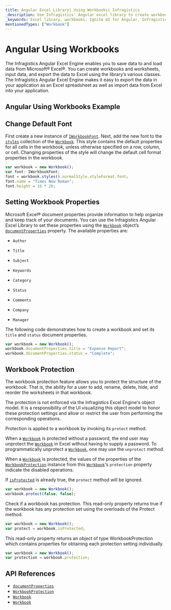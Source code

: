 ```yaml
---
title: Angular Excel Library| Using Workbooks| Infragistics
_description: Use Infragistics' Angular excel library to create workbooks and worksheets, input data and export the date to Microsoft® Excel. View Ignite UI for Angular excel tutorials for more information!
_keywords: Excel library, workbooks, Ignite UI for Angular, Infragistics
mentionedTypes: ["Workbook"]
---
```


# Angular Using Workbooks

The Infragistics Angular Excel Engine enables you to save data to and load data from Microsoft® Excel®. You can create workbooks and worksheets, input data, and export the data to Excel using the library’s various classes. The Infragistics Angular Excel Engine makes it easy to export the data in your application as an Excel spreadsheet as well as import data from Excel into your application.

## Angular Using Workbooks Example

<code-view style="height: 500px" alt="Angular Using Workbooks Example"
           data-demos-base-url="{environment:dvDemosBaseUrl}"
                    iframe-src="{environment:dvDemosBaseUrl}/excel/excel-library/operations-on-workbooks"
                                                 github-src="excel/excel-library/operations-on-workbooks">
</code-view>


<div class="divider--half"></div>

## Change Default Font

First create a new instance of [`IWorkbookFont`]({environment:dvApiBaseUrl}/products/ignite-ui-angular/api/docs/typescript/latest/interfaces/igniteui_angular_excel.iworkbookfont.html). Next, add the new font to the [`styles`]({environment:dvApiBaseUrl}/products/ignite-ui-angular/api/docs/typescript/latest/classes/igniteui_angular_excel.workbook.html#styles) collection of the [`Workbook`]({environment:dvApiBaseUrl}/products/ignite-ui-angular/api/docs/typescript/latest/classes/igniteui_angular_excel.workbook.html). This style contains the default properties for all cells in the workbook, unless otherwise specified on a row, column, or cell. Changing properties of the style will change the default cell format properties in the workbook.

```ts
var workbook = new Workbook();
var font: IWorkbookFont;
font = workbook.styles().normalStyle.styleFormat.font;
font.name = "Times New Roman";
font.height = 16 * 20;
```

## Setting Workbook Properties

Microsoft Excel® document properties provide information to help organize and keep track of your documents. You can use the Infragistics Angular Excel Library to set these properties using the [`Workbook`]({environment:dvApiBaseUrl}/products/ignite-ui-angular/api/docs/typescript/latest/classes/igniteui_angular_excel.workbook.html) object’s [`documentProperties`]({environment:dvApiBaseUrl}/products/ignite-ui-angular/api/docs/typescript/latest/classes/igniteui_angular_excel.workbook.html#documentProperties) property. The available properties are:

*   `Author`

*   `Title`

*   `Subject`

*   `Keywords`

*   `Category`

*   `Status`

*   `Comments`

*   `Company`

*   `Manager`

The following code demonstrates how to create a workbook and set its `title` and `status` document properties.

```ts
var workbook = new Workbook();
workbook.documentProperties.title = "Expense Report";
workbook.documentProperties.status = "Complete";
```

## Workbook Protection

The workbook protection feature allows you to protect the structure of the workbook. That is, the ability for a user to add, rename, delete, hide, and reorder the worksheets in that workbook.

The protection is not enforced via the Infragistics Excel Engine's object model. It is a responsibility of the UI visualizing this object model to honor these protection settings and allow or restrict the user from performing the corresponding operations.

Protection is applied to a workbook by invoking its `protect` method.

When a [`Workbook`]({environment:dvApiBaseUrl}/products/ignite-ui-angular/api/docs/typescript/latest/classes/igniteui_angular_excel.workbook.html) is protected without a password, the end user may unprotect the [`Workbook`]({environment:dvApiBaseUrl}/products/ignite-ui-angular/api/docs/typescript/latest/classes/igniteui_angular_excel.workbook.html) in Excel without having to supply a password. To programmatically unprotect a [`Workbook`]({environment:dvApiBaseUrl}/products/ignite-ui-angular/api/docs/typescript/latest/classes/igniteui_angular_excel.workbook.html), one may use the `unprotect` method.

When a [`Workbook`]({environment:dvApiBaseUrl}/products/ignite-ui-angular/api/docs/typescript/latest/classes/igniteui_angular_excel.workbook.html) is protected, the values of the properties of the [`WorkbookProtection`]({environment:dvApiBaseUrl}/products/ignite-ui-angular/api/docs/typescript/latest/classes/igniteui_angular_excel.workbookprotection.html) instance from this [`Workbook`]({environment:dvApiBaseUrl}/products/ignite-ui-angular/api/docs/typescript/latest/classes/igniteui_angular_excel.workbook.html)'s `protection` property indicate the disabled operations.

If [`isProtected`]({environment:dvApiBaseUrl}/products/ignite-ui-angular/api/docs/typescript/latest/classes/igniteui_angular_excel.workbook.html#isProtected) is already true, the `protect` method will be ignored.

```ts
var workbook = new Workbook();
workbook.protect(false, false);
```

Check if a workbook has protection. This read-only property returns true if the workbook has any protection set using the overloads of the Protect method.

```ts
var workbook = new Workbook();
var protect = workbook.isProtected;
```

This read-only property returns an object of type WorkbookProtection which contains properties for obtaining each protection setting individually.

```ts
var workbook = new Workbook();
var protection = workbook.protection;
```

## API References

*   [`documentProperties`]({environment:dvApiBaseUrl}/products/ignite-ui-angular/api/docs/typescript/latest/classes/igniteui_angular_excel.workbook.html#documentProperties)
*   [`WorkbookProtection`]({environment:dvApiBaseUrl}/products/ignite-ui-angular/api/docs/typescript/latest/classes/igniteui_angular_excel.workbookprotection.html)
*   [`Workbook`]({environment:dvApiBaseUrl}/products/ignite-ui-angular/api/docs/typescript/latest/classes/igniteui_angular_excel.workbook.html)
*   [`Workbook`]({environment:dvApiBaseUrl}/products/ignite-ui-angular/api/docs/typescript/latest/classes/igniteui_angular_excel.workbook.html)
